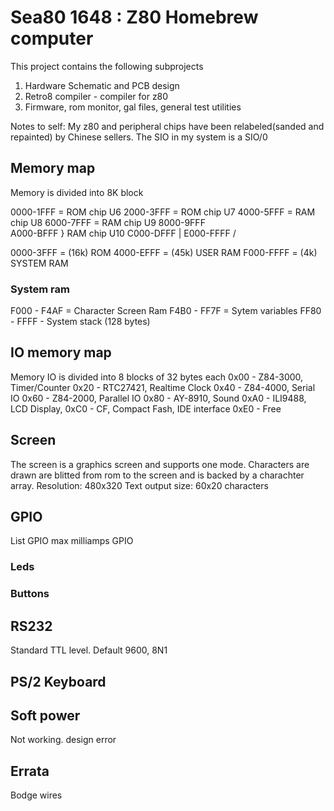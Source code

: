 # Sea80 1648 : Z80 Homebrew computer

This project contains the following subprojects

1. Hardware Schematic and PCB design
2. Retro8 compiler - compiler for z80
3. Firmware, rom monitor, gal files, general test utilities

Notes to self:
My z80 and peripheral chips have been relabeled(sanded and repainted) by Chinese sellers. The SIO in my system is a SIO/0

##  Memory map

Memory is divided into 8K block

0000-1FFF = ROM chip U6
2000-3FFF = ROM chip U7
4000-5FFF = RAM chip U8
6000-7FFF = RAM chip U9
8000-9FFF \
A000-BFFF } RAM chip U10
C000-DFFF |
E000-FFFF /

0000-3FFF = (16k) ROM
4000-EFFF = (45k) USER RAM
F000-FFFF = (4k)  SYSTEM RAM

### System ram
F000 - F4AF = Character Screen Ram
F4B0 - FF7F = Sytem variables
FF80 - FFFF - System stack (128 bytes)

## IO memory map

Memory IO is divided into 8 blocks of 32 bytes each
0x00 - Z84-3000, Timer/Counter
0x20 - RTC27421, Realtime Clock
0x40 - Z84-4000, Serial IO
0x60 - Z84-2000, Parallel IO
0x80 - AY-8910, Sound
0xA0 - ILI9488, LCD Display,
0xC0 - CF, Compact Fash, IDE interface
0xE0 - Free

## Screen

The screen is a graphics screen and supports one mode. Characters are drawn are blitted from rom to the screen and is backed by a charachter array.
Resolution: 480x320
Text output size: 60x20 characters

## GPIO

List GPIO max milliamps
GPIO 

### Leds

### Buttons

## RS232

Standard TTL level.
Default 9600, 8N1

## PS/2 Keyboard

## Soft power

Not working. design error

## Errata

Bodge wires


